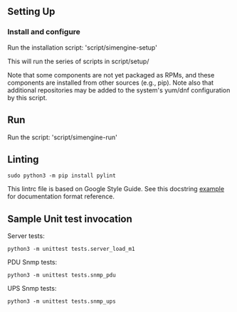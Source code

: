 ## Setting Up

### Install and configure

Run the installation script:
'script/simengine-setup'

This will run the series of scripts in script/setup/

Note that some components are not yet packaged as RPMs,
and these components are installed from other sources
(e.g., pip). Note also that additional repositories may
be added to the system's yum/dnf configuration by this
script.

## Run

Run the script:
'script/simengine-run'

## Linting

`sudo python3 -m pip install pylint`

This lintrc file is based on Google Style Guide. See this docstring [example](http://sphinxcontrib-napoleon.readthedocs.io/en/latest/example_google.html) for documentation format reference.


## Sample Unit test invocation

Server tests:

`python3 -m unittest tests.server_load_m1`

PDU Snmp tests:

`python3 -m unittest tests.snmp_pdu`

UPS Snmp tests:

`python3 -m unittest tests.snmp_ups`